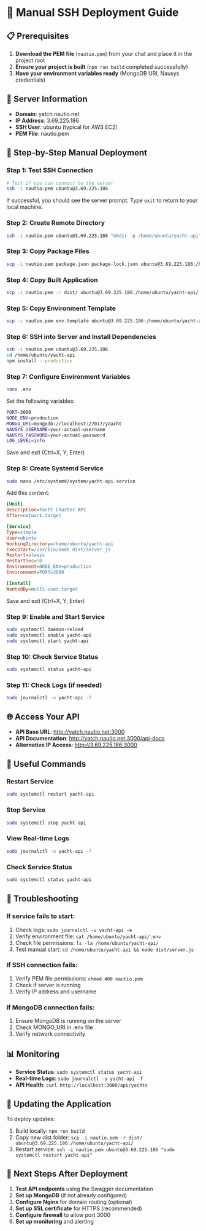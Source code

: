 # 🚀 Manual SSH Deployment Guide

## 📋 Prerequisites

1. **Download the PEM file** (`nautio.pem`) from your chat and place it in the project root
2. **Ensure your project is built** (`npm run build` completed successfully)
3. **Have your environment variables ready** (MongoDB URI, Nausys credentials)

## 🔑 Server Information

- **Domain**: yatch.nautio.net
- **IP Address**: 3.69.225.186
- **SSH User**: ubuntu (typical for AWS EC2)
- **PEM File**: nautio.pem

## 📱 Step-by-Step Manual Deployment

### Step 1: Test SSH Connection

```bash
# Test if you can connect to the server
ssh -i nautio.pem ubuntu@3.69.225.186
```

If successful, you should see the server prompt. Type `exit` to return to your local machine.

### Step 2: Create Remote Directory

```bash
ssh -i nautio.pem ubuntu@3.69.225.186 "mkdir -p /home/ubuntu/yacht-api"
```

### Step 3: Copy Package Files

```bash
scp -i nautio.pem package.json package-lock.json ubuntu@3.69.225.186:/home/ubuntu/yacht-api/
```

### Step 4: Copy Built Application

```bash
scp -i nautio.pem -r dist/ ubuntu@3.69.225.186:/home/ubuntu/yacht-api/
```

### Step 5: Copy Environment Template

```bash
scp -i nautio.pem env.template ubuntu@3.69.225.186:/home/ubuntu/yacht-api/.env
```

### Step 6: SSH into Server and Install Dependencies

```bash
ssh -i nautio.pem ubuntu@3.69.225.186
cd /home/ubuntu/yacht-api
npm install --production
```

### Step 7: Configure Environment Variables

```bash
nano .env
```

Set the following variables:
```bash
PORT=3000
NODE_ENV=production
MONGO_URI=mongodb://localhost:27017/yaacht
NAUSYS_USERNAME=your-actual-username
NAUSYS_PASSWORD=your-actual-password
LOG_LEVEL=info
```

Save and exit (Ctrl+X, Y, Enter)

### Step 8: Create Systemd Service

```bash
sudo nano /etc/systemd/system/yacht-api.service
```

Add this content:
```ini
[Unit]
Description=Yacht Charter API
After=network.target

[Service]
Type=simple
User=ubuntu
WorkingDirectory=/home/ubuntu/yacht-api
ExecStart=/usr/bin/node dist/server.js
Restart=always
RestartSec=10
Environment=NODE_ENV=production
Environment=PORT=3000

[Install]
WantedBy=multi-user.target
```

Save and exit (Ctrl+X, Y, Enter)

### Step 9: Enable and Start Service

```bash
sudo systemctl daemon-reload
sudo systemctl enable yacht-api
sudo systemctl start yacht-api
```

### Step 10: Check Service Status

```bash
sudo systemctl status yacht-api
```

### Step 11: Check Logs (if needed)

```bash
sudo journalctl -u yacht-api -f
```

## 🌐 Access Your API

- **API Base URL**: http://yatch.nautio.net:3000
- **API Documentation**: http://yatch.nautio.net:3000/api-docs
- **Alternative IP Access**: http://3.69.225.186:3000

## 🔧 Useful Commands

### Restart Service
```bash
sudo systemctl restart yacht-api
```

### Stop Service
```bash
sudo systemctl stop yacht-api
```

### View Real-time Logs
```bash
sudo journalctl -u yacht-api -f
```

### Check Service Status
```bash
sudo systemctl status yacht-api
```

## 🚨 Troubleshooting

### If service fails to start:
1. Check logs: `sudo journalctl -u yacht-api -e`
2. Verify environment file: `cat /home/ubuntu/yacht-api/.env`
3. Check file permissions: `ls -la /home/ubuntu/yacht-api/`
4. Test manual start: `cd /home/ubuntu/yacht-api && node dist/server.js`

### If SSH connection fails:
1. Verify PEM file permissions: `chmod 400 nautio.pem`
2. Check if server is running
3. Verify IP address and username

### If MongoDB connection fails:
1. Ensure MongoDB is running on the server
2. Check MONGO_URI in .env file
3. Verify network connectivity

## 📊 Monitoring

- **Service Status**: `sudo systemctl status yacht-api`
- **Real-time Logs**: `sudo journalctl -u yacht-api -f`
- **API Health**: `curl http://localhost:3000/api/yachts`

## 🔄 Updating the Application

To deploy updates:

1. Build locally: `npm run build`
2. Copy new dist folder: `scp -i nautio.pem -r dist/ ubuntu@3.69.225.186:/home/ubuntu/yacht-api/`
3. Restart service: `ssh -i nautio.pem ubuntu@3.69.225.186 "sudo systemctl restart yacht-api"`

## 🎯 Next Steps After Deployment

1. **Test API endpoints** using the Swagger documentation
2. **Set up MongoDB** (if not already configured)
3. **Configure Nginx** for domain routing (optional)
4. **Set up SSL certificate** for HTTPS (recommended)
5. **Configure firewall** to allow port 3000
6. **Set up monitoring** and alerting
